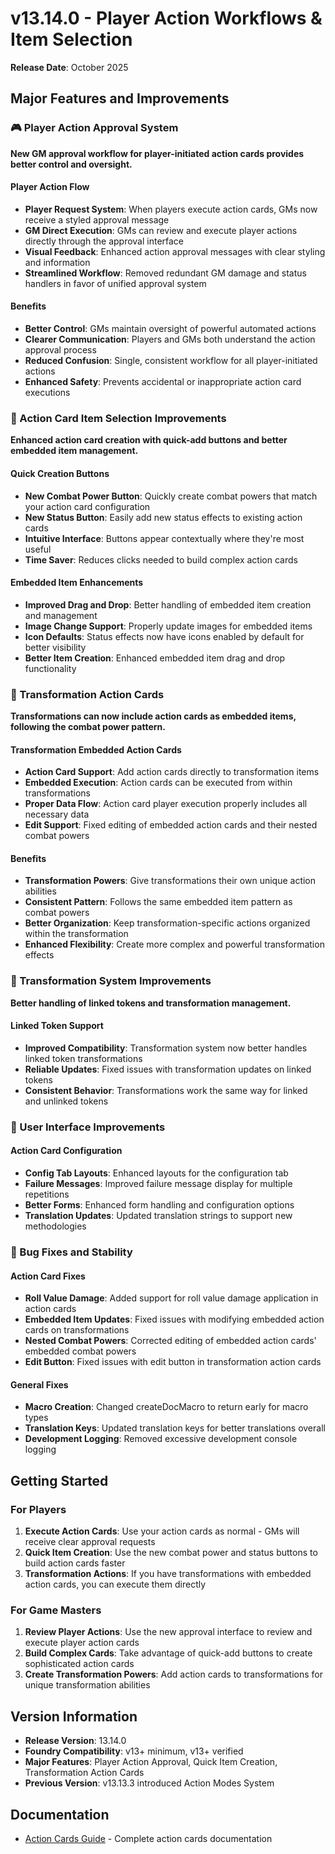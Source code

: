 # v13.14.0 - Player Action Workflows & Item Selection

**Release Date**: October 2025

## Major Features and Improvements

### 🎮 Player Action Approval System

**New GM approval workflow for player-initiated action cards provides better control and oversight.**

#### Player Action Flow

- **Player Request System**: When players execute action cards, GMs now receive a styled approval message
- **GM Direct Execution**: GMs can review and execute player actions directly through the approval interface
- **Visual Feedback**: Enhanced action approval messages with clear styling and information
- **Streamlined Workflow**: Removed redundant GM damage and status handlers in favor of unified approval system

#### Benefits

- **Better Control**: GMs maintain oversight of powerful automated actions
- **Clearer Communication**: Players and GMs both understand the action approval process
- **Reduced Confusion**: Single, consistent workflow for all player-initiated actions
- **Enhanced Safety**: Prevents accidental or inappropriate action card executions

### 🎴 Action Card Item Selection Improvements

**Enhanced action card creation with quick-add buttons and better embedded item management.**

#### Quick Creation Buttons

- **New Combat Power Button**: Quickly create combat powers that match your action card configuration
- **New Status Button**: Easily add new status effects to existing action cards
- **Intuitive Interface**: Buttons appear contextually where they're most useful
- **Time Saver**: Reduces clicks needed to build complex action cards

#### Embedded Item Enhancements

- **Improved Drag and Drop**: Better handling of embedded item creation and management
- **Image Change Support**: Properly update images for embedded items
- **Icon Defaults**: Status effects now have icons enabled by default for better visibility
- **Better Item Creation**: Enhanced embedded item drag and drop functionality

### 🦋 Transformation Action Cards

**Transformations can now include action cards as embedded items, following the combat power pattern.**

#### Transformation Embedded Action Cards

- **Action Card Support**: Add action cards directly to transformation items
- **Embedded Execution**: Action cards can be executed from within transformations
- **Proper Data Flow**: Action card player execution properly includes all necessary data
- **Edit Support**: Fixed editing of embedded action cards and their nested combat powers

#### Benefits

- **Transformation Powers**: Give transformations their own unique action abilities
- **Consistent Pattern**: Follows the same embedded item pattern as combat powers
- **Better Organization**: Keep transformation-specific actions organized within the transformation
- **Enhanced Flexibility**: Create more complex and powerful transformation effects

### 🔧 Transformation System Improvements

**Better handling of linked tokens and transformation management.**

#### Linked Token Support

- **Improved Compatibility**: Transformation system now better handles linked token transformations
- **Reliable Updates**: Fixed issues with transformation updates on linked tokens
- **Consistent Behavior**: Transformations work the same way for linked and unlinked tokens

### 🎨 User Interface Improvements

#### Action Card Configuration

- **Config Tab Layouts**: Enhanced layouts for the configuration tab
- **Failure Messages**: Improved failure message display for multiple repetitions
- **Better Forms**: Enhanced form handling and configuration options
- **Translation Updates**: Updated translation strings to support new methodologies

### 🐛 Bug Fixes and Stability

#### Action Card Fixes

- **Roll Value Damage**: Added support for roll value damage application in action cards
- **Embedded Item Updates**: Fixed issues with modifying embedded action cards on transformations
- **Nested Combat Powers**: Corrected editing of embedded action cards' embedded combat powers
- **Edit Button**: Fixed issues with edit button in transformation action cards

#### General Fixes

- **Macro Creation**: Changed createDocMacro to return early for macro types
- **Translation Keys**: Updated translation keys for better translations overall
- **Development Logging**: Removed excessive development console logging

## Getting Started

### For Players

1. **Execute Action Cards**: Use your action cards as normal - GMs will receive clear approval requests
2. **Quick Item Creation**: Use the new combat power and status buttons to build action cards faster
3. **Transformation Actions**: If you have transformations with embedded action cards, you can execute them directly

### For Game Masters

1. **Review Player Actions**: Use the new approval interface to review and execute player action cards
2. **Build Complex Cards**: Take advantage of quick-add buttons to create sophisticated action cards
3. **Create Transformation Powers**: Add action cards to transformations for unique transformation abilities

## Version Information

- **Release Version**: 13.14.0
- **Foundry Compatibility**: v13+ minimum, v13+ verified
- **Major Features**: Player Action Approval, Quick Item Creation, Transformation Action Cards
- **Previous Version**: v13.13.3 introduced Action Modes System

## Documentation

- [Action Cards Guide](../advanced-usage/action-cards.md) - Complete action cards documentation
